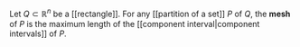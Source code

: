 Let $Q\subset\mathbb R^n$ be a [[rectangle]]. For any [[partition of a set]] $P$ of $Q$, the **mesh** of $P$ is the maximum length of the [[component interval|component intervals]] of $P$. 


